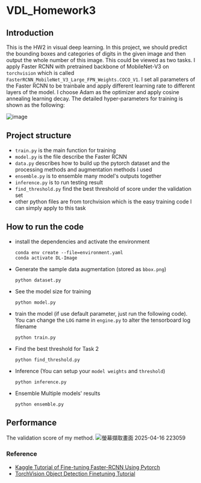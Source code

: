 # VDL_Homework3
## Introduction
This is the HW2 in visual deep learning. In this project, we should predict the bounding boxes and categories of digits in the given image and then output the whole number of this image. This could be viewed as two tasks. I apply Faster RCNN with pretrained backbone of MobileNet-V3 on `torchvision` which is called `FasterRCNN_MobileNet_V3_Large_FPN_Weights.COCO_V1`. I set all parameters of the Faster RCNN to be trainbale and apply different learning rate to different layers of the model. I choose Adam as the optimizer and apply cosine annealing learning decay. The detailed hyper-parameters for training is shown as the following:

![image](https://github.com/user-attachments/assets/f0e416fe-0115-4dc2-9829-d934fa96c057)

## Project structure
- `train.py` is the main function for training
- `model.py` is the file describe the Faster RCNN
- `data.py` describes how to build up the pytorch dataset and the processing methods and augmentation methods I used
- `ensemble.py` is to ensemble many model's outputs together
- `inference.py` is to run testing result
- `find_threshold.py` find the best threshold of score under the validation set
- other python files are from torchvision which is the easy training code I can simply apply to this task

## How to run the code
- install the dependencies and activate the environment
  ```
  conda env create --file=environment.yaml
  conda activate DL-Image
  ```
- Generate the sample data augmentation (stored as `bbox.png`)
  ```
  python dataset.py
  ```
- See the model size for training
  ```
  python model.py
  ```
- train the model (if use default parameter, just run the following code). You can change the `LOG` name in `engine.py` to alter the tensorboard log filename
  ```
  python train.py
  ```
- Find the best threshold for Task 2
  ```
  python find_threshold.py
  ```
- Inference (You can setup your `model weights` and `threshold`)
  ```
  python inference.py
  ```
- Ensemble Multiple models' results
  ```
  python ensemble.py
  ```

## Performance
The validation score of my method.
![螢幕擷取畫面 2025-04-16 223059](https://github.com/user-attachments/assets/cc41329f-3b70-4397-9cd4-7ee114472ef2)



### Reference
- [Kaggle Tutorial of Fine-tuning Faster-RCNN Using Pytorch](https://www.kaggle.com/code/yerramvarun/fine-tuning-faster-rcnn-using-pytorch#Model)
- [TorchVision Object Detection Finetuning Tutorial](https://pytorch.org/tutorials/intermediate/torchvision_tutorial.html)
